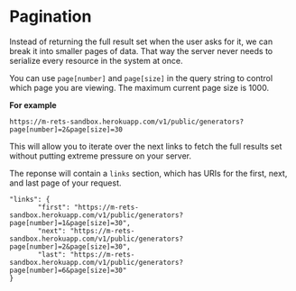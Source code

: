 # Pagination

Instead of returning the full result set when the user asks for it, we can break it into smaller pages of data. That way the server never needs to serialize every resource in the system at once.

You can use `page[number]` and `page[size]` in the query string to control which page you are viewing. The maximum current page size is 1000.

**For example**

```
https://m-rets-sandbox.herokuapp.com/v1/public/generators?page[number]=2&page[size]=30
```

This will allow you to iterate over the next links to fetch the full results set without putting extreme pressure on your server.


The reponse will contain a `links` section, which has URIs for the first, next, and last page of your request.

```
"links": {
       "first": "https://m-rets-sandbox.herokuapp.com/v1/public/generators?page[number]=1&page[size]=30",
       "next": "https://m-rets-sandbox.herokuapp.com/v1/public/generators?page[number]=2&page[size]=30",
       "last": "https://m-rets-sandbox.herokuapp.com/v1/public/generators?page[number]=6&page[size]=30"
}
```   
